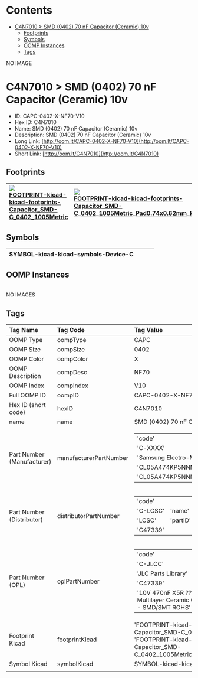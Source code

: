 



Contents
========

* [C4N7010 > SMD (0402) 70 nF Capacitor (Ceramic) 10v](#c4n7010--smd-0402-70-nf-capacitor-ceramic-10v)
	* [Footprints](#footprints)
	* [Symbols](#symbols)
	* [OOMP Instances](#oomp-instances)
	* [Tags](#tags)
  
NO IMAGE  
# C4N7010 > SMD (0402) 70 nF Capacitor (Ceramic) 10v

- ID: CAPC-0402-X-NF70-V10
- Hex ID: C4N7010
- Name: SMD (0402) 70 nF Capacitor (Ceramic) 10v
- Description: SMD (0402) 70 nF Capacitor (Ceramic) 10v
- Long Link: [http://oom.lt/CAPC-0402-X-NF70-V10](http://oom.lt/CAPC-0402-X-NF70-V10)
- Short Link: [http://oom.lt/C4N7010](http://oom.lt/C4N7010)

## Footprints
  

|[![](https://raw.githubusercontent.com/oomlout/oomlout_OOMP_eda_V2/FOOTPRINT/kicad/kicad-footprints/Capacitor_SMD/C_0402_1005Metric/main/image_140.png)<br>FOOTPRINT-kicad-kicad-footprints-Capacitor_SMD-C_0402_1005Metric](https://github.com/oomlout/oomlout_OOMP_eda_V2/FOOTPRINT/kicad/kicad-footprints/Capacitor_SMD/C_0402_1005Metric/tree/main/)|[![](https://raw.githubusercontent.com/oomlout/oomlout_OOMP_eda_V2/FOOTPRINT/kicad/kicad-footprints/Capacitor_SMD/C_0402_1005Metric_Pad0.74x0.62mm_HandSolder/main/image_140.png)<br>FOOTPRINT-kicad-kicad-footprints-Capacitor_SMD-C_0402_1005Metric_Pad0.74x0.62mm_HandSolder](https://github.com/oomlout/oomlout_OOMP_eda_V2/FOOTPRINT/kicad/kicad-footprints/Capacitor_SMD/C_0402_1005Metric_Pad0.74x0.62mm_HandSolder/tree/main/)|||
| :--- | :--- | :--- | :--- |

## Symbols
  

|![]()<br>SYMBOL-kicad-kicad-symbols-Device-C||||
| :--- | :--- | :--- | :--- |

## OOMP Instances
  

|||||
| :--- | :--- | :--- | :--- |
  
NO IMAGES  
## Tags
  

|Tag Name|Tag Code|Tag Value|
| :--- | :--- | :--- |
|OOMP Type|oompType|CAPC|
|OOMP Size|oompSize|0402|
|OOMP Color|oompColor|X|
|OOMP Description|oompDesc|NF70|
|OOMP Index|oompIndex|V10|
|Full OOMP ID|oompID|CAPC-0402-X-NF70-V10|
|Hex ID (short code)|hexID|C4N7010|
|name|name|SMD (0402) 70 nF Capacitor (Ceramic) 10v|
|Part Number (Manufacturer)|manufacturerPartNumber|<table><tr><td>'code'</td></tr><tr><td> 'C-XXXX'</td><td> 'name'</td></tr><tr><td> 'Samsung Electro-Mechanics'</td><td> 'partID'</td></tr><tr><td> 'CL05A474KP5NNNC'</td><td> 'partName'</td></tr><tr><td> 'CL05A474KP5NNNC'</td></tr></table>|
|Part Number (Distributor)|distributorPartNumber|<table><tr><td>'code'</td></tr><tr><td> 'C-LCSC'</td><td> 'name'</td></tr><tr><td> 'LCSC'</td><td> 'partID'</td></tr><tr><td> 'C47339'</td></tr></table>|
|Part Number (OPL)|oplPartNumber|<table><tr><td>'code'</td></tr><tr><td> 'C-JLCC'</td><td> 'name'</td></tr><tr><td> 'JLC Parts Library'</td><td> 'partID'</td></tr><tr><td> 'C47339'</td><td> 'partName'</td></tr><tr><td> '10V 470nF X5R ??10% 0402  Multilayer Ceramic Capacitors MLCC - SMD/SMT ROHS'</td></tr></table>|
|Footprint Kicad|footprintKicad|'FOOTPRINT-kicad-kicad-footprints-Capacitor_SMD-C_0402_1005Metric', 'FOOTPRINT-kicad-kicad-footprints-Capacitor_SMD-C_0402_1005Metric_Pad0.74x0.62mm_HandSolder'|
|Symbol Kicad|symbolKicad|SYMBOL-kicad-kicad-symbols-Device-C|
||||
